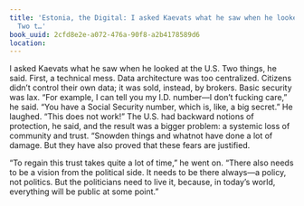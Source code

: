 ```yaml
---
title: 'Estonia, the Digital: I asked Kaevats what he saw when he looked at the U.S.
  Two t…'
book_uuid: 2cfd8e2e-a072-476a-90f8-a2b4178589d6
location: 
---
```


I asked Kaevats what he saw when he looked at the U.S. Two things, he said.
First, a technical mess. Data architecture was too centralized. Citizens
didn’t control their own data; it was sold, instead, by brokers. Basic
security was lax. “For example, I can tell you my I.D. number—I don’t
fucking care,” he said. “You have a Social Security number, which is, like,
a big secret.” He laughed. “This does not work!” The U.S. had backward
notions of protection, he said, and the result was a bigger problem: a
systemic loss of community and trust. “Snowden things and whatnot have done
a lot of damage. But they have also proved that these fears are justified.

“To regain this trust takes quite a lot of time,” he went on. “There also
needs to be a vision from the political side. It needs to be there always—a
policy, not politics. But the politicians need to live it, because, in
today’s world, everything will be public at some point.”
